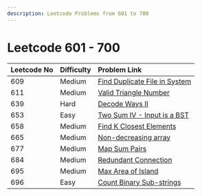 ```yaml
---
description: Leetcode Problems from 601 to 700
---
```


# Leetcode 601 - 700



| Leetcode No | Difficulty | Problem Link |
| :--- | :--- | :--- |
| 609 | Medium | [Find Duplicate File in System](../difficulty-based-problem-index/leetcode-medium/leetcode-609-find-duplicate-file-in-system.md) |
| 611 | Medium | [Valid Triangle Number](../difficulty-based-problem-index/leetcode-medium/leetcode-611-valid-triangle-number.md) |
| 639 | Hard | [Decode Ways II](../difficulty-based-problem-index/leetcode-hard/leetcode-639-decode-ways-ii.md) |
| 653 | Easy | [Two Sum IV - Input is a BST](../difficulty-based-problem-index/leetcode-easy/leetcode-653-two-sum-iv-input-is-a-bst.md) |
| 658 | Medium | [Find K Closest Elements](../difficulty-based-problem-index/leetcode-medium/leetcode-658-find-k-closest-elements.md) |
| 665 | Medium | [Non-decreasing array](../difficulty-based-problem-index/leetcode-medium/leetcode-665-non-decreasing-array.md) |
| 677 | Medium | [Map Sum Pairs](../difficulty-based-problem-index/leetcode-medium/leetcode-677-map-sum-pairs.md) |
| 684 | Medium | [Redundant Connection](../difficulty-based-problem-index/leetcode-medium/leetcode-684-redundant-connection.md) |
| 695 | Medium | [Max Area of Island](../difficulty-based-problem-index/leetcode-medium/leetcode-695-max-area-of-island.md) |
| 696 | Easy | [Count Binary Sub-strings](../difficulty-based-problem-index/leetcode-easy/leetcode-696-count-binary-sub-strings.md) |

